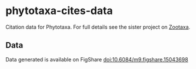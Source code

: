 # phytotaxa-cites-data

Citation data for Phytotaxa. For full details see the sister project on [Zootaxa](https://github.com/rdmpage/zootaxa-cites-data).

## Data

Data generated is available on FigShare [doi:10.6084/m9.figshare.15043698](https://doi.org/10.6084/m9.figshare.15043698)

